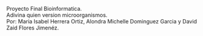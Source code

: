 Proyecto Final Bioinformatica.  
Adivina quien version microorganismos.  
Por: Maria Isabel Herrera Ortiz, Alondra Michelle Dominguez Garcia y David Zaid Flores Jimenéz.
